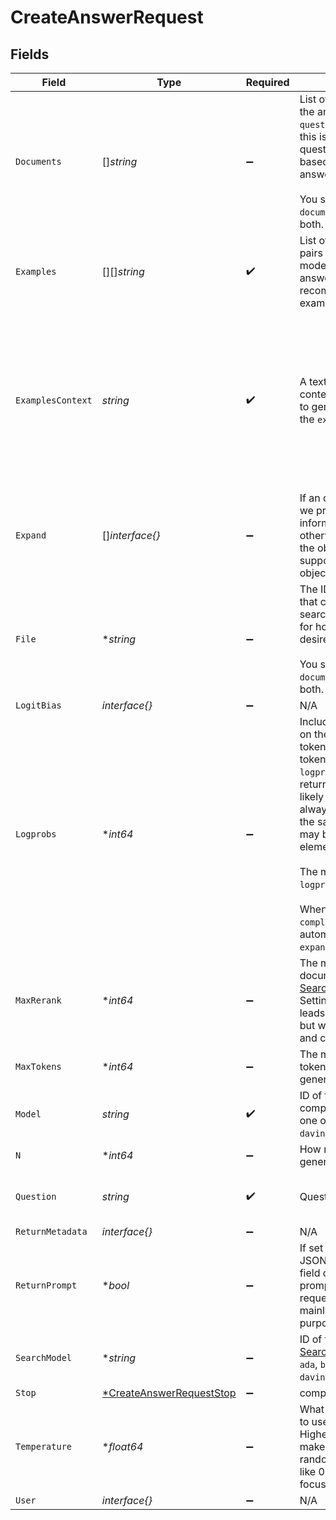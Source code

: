 # CreateAnswerRequest


## Fields

| Field                                                                                                                                                                                                                                                                                                                                                                                                                                                             | Type                                                                                                                                                                                                                                                                                                                                                                                                                                                              | Required                                                                                                                                                                                                                                                                                                                                                                                                                                                          | Description                                                                                                                                                                                                                                                                                                                                                                                                                                                       | Example                                                                                                                                                                                                                                                                                                                                                                                                                                                           |
| ----------------------------------------------------------------------------------------------------------------------------------------------------------------------------------------------------------------------------------------------------------------------------------------------------------------------------------------------------------------------------------------------------------------------------------------------------------------- | ----------------------------------------------------------------------------------------------------------------------------------------------------------------------------------------------------------------------------------------------------------------------------------------------------------------------------------------------------------------------------------------------------------------------------------------------------------------- | ----------------------------------------------------------------------------------------------------------------------------------------------------------------------------------------------------------------------------------------------------------------------------------------------------------------------------------------------------------------------------------------------------------------------------------------------------------------- | ----------------------------------------------------------------------------------------------------------------------------------------------------------------------------------------------------------------------------------------------------------------------------------------------------------------------------------------------------------------------------------------------------------------------------------------------------------------- | ----------------------------------------------------------------------------------------------------------------------------------------------------------------------------------------------------------------------------------------------------------------------------------------------------------------------------------------------------------------------------------------------------------------------------------------------------------------- |
| `Documents`                                                                                                                                                                                                                                                                                                                                                                                                                                                       | []*string*                                                                                                                                                                                                                                                                                                                                                                                                                                                        | :heavy_minus_sign:                                                                                                                                                                                                                                                                                                                                                                                                                                                | List of documents from which the answer for the input `question` should be derived. If this is an empty list, the question will be answered based on the question-answer examples.<br/><br/>You should specify either `documents` or a `file`, but not both.<br/>                                                                                                                                                                                                 |                                                                                                                                                                                                                                                                                                                                                                                                                                                                   |
| `Examples`                                                                                                                                                                                                                                                                                                                                                                                                                                                        | [][]*string*                                                                                                                                                                                                                                                                                                                                                                                                                                                      | :heavy_check_mark:                                                                                                                                                                                                                                                                                                                                                                                                                                                | List of (question, answer) pairs that will help steer the model towards the tone and answer format you'd like. We recommend adding 2 to 3 examples.                                                                                                                                                                                                                                                                                                               |                                                                                                                                                                                                                                                                                                                                                                                                                                                                   |
| `ExamplesContext`                                                                                                                                                                                                                                                                                                                                                                                                                                                 | *string*                                                                                                                                                                                                                                                                                                                                                                                                                                                          | :heavy_check_mark:                                                                                                                                                                                                                                                                                                                                                                                                                                                | A text snippet containing the contextual information used to generate the answers for the `examples` you provide.                                                                                                                                                                                                                                                                                                                                                 | Ottawa, Canada's capital, is located in the east of southern Ontario, near the city of Montréal and the U.S. border.                                                                                                                                                                                                                                                                                                                                              |
| `Expand`                                                                                                                                                                                                                                                                                                                                                                                                                                                          | []*interface{}*                                                                                                                                                                                                                                                                                                                                                                                                                                                   | :heavy_minus_sign:                                                                                                                                                                                                                                                                                                                                                                                                                                                | If an object name is in the list, we provide the full information of the object; otherwise, we only provide the object ID. Currently we support `completion` and `file` objects for expansion.                                                                                                                                                                                                                                                                    |                                                                                                                                                                                                                                                                                                                                                                                                                                                                   |
| `File`                                                                                                                                                                                                                                                                                                                                                                                                                                                            | **string*                                                                                                                                                                                                                                                                                                                                                                                                                                                         | :heavy_minus_sign:                                                                                                                                                                                                                                                                                                                                                                                                                                                | The ID of an uploaded file that contains documents to search over. See [upload file](/docs/api-reference/files/upload) for how to upload a file of the desired format and purpose.<br/><br/>You should specify either `documents` or a `file`, but not both.<br/>                                                                                                                                                                                                 |                                                                                                                                                                                                                                                                                                                                                                                                                                                                   |
| `LogitBias`                                                                                                                                                                                                                                                                                                                                                                                                                                                       | *interface{}*                                                                                                                                                                                                                                                                                                                                                                                                                                                     | :heavy_minus_sign:                                                                                                                                                                                                                                                                                                                                                                                                                                                | N/A                                                                                                                                                                                                                                                                                                                                                                                                                                                               |                                                                                                                                                                                                                                                                                                                                                                                                                                                                   |
| `Logprobs`                                                                                                                                                                                                                                                                                                                                                                                                                                                        | **int64*                                                                                                                                                                                                                                                                                                                                                                                                                                                          | :heavy_minus_sign:                                                                                                                                                                                                                                                                                                                                                                                                                                                | Include the log probabilities on the `logprobs` most likely tokens, as well the chosen tokens. For example, if `logprobs` is 5, the API will return a list of the 5 most likely tokens. The API will always return the `logprob` of the sampled token, so there may be up to `logprobs+1` elements in the response.<br/><br/>The maximum value for `logprobs` is 5.<br/><br/>When `logprobs` is set, `completion` will be automatically added into `expand` to get the logprobs.<br/> |                                                                                                                                                                                                                                                                                                                                                                                                                                                                   |
| `MaxRerank`                                                                                                                                                                                                                                                                                                                                                                                                                                                       | **int64*                                                                                                                                                                                                                                                                                                                                                                                                                                                          | :heavy_minus_sign:                                                                                                                                                                                                                                                                                                                                                                                                                                                | The maximum number of documents to be ranked by [Search](/docs/api-reference/searches/create) when using `file`. Setting it to a higher value leads to improved accuracy but with increased latency and cost.                                                                                                                                                                                                                                                     |                                                                                                                                                                                                                                                                                                                                                                                                                                                                   |
| `MaxTokens`                                                                                                                                                                                                                                                                                                                                                                                                                                                       | **int64*                                                                                                                                                                                                                                                                                                                                                                                                                                                          | :heavy_minus_sign:                                                                                                                                                                                                                                                                                                                                                                                                                                                | The maximum number of tokens allowed for the generated answer                                                                                                                                                                                                                                                                                                                                                                                                     |                                                                                                                                                                                                                                                                                                                                                                                                                                                                   |
| `Model`                                                                                                                                                                                                                                                                                                                                                                                                                                                           | *string*                                                                                                                                                                                                                                                                                                                                                                                                                                                          | :heavy_check_mark:                                                                                                                                                                                                                                                                                                                                                                                                                                                | ID of the model to use for completion. You can select one of `ada`, `babbage`, `curie`, or `davinci`.                                                                                                                                                                                                                                                                                                                                                             |                                                                                                                                                                                                                                                                                                                                                                                                                                                                   |
| `N`                                                                                                                                                                                                                                                                                                                                                                                                                                                               | **int64*                                                                                                                                                                                                                                                                                                                                                                                                                                                          | :heavy_minus_sign:                                                                                                                                                                                                                                                                                                                                                                                                                                                | How many answers to generate for each question.                                                                                                                                                                                                                                                                                                                                                                                                                   |                                                                                                                                                                                                                                                                                                                                                                                                                                                                   |
| `Question`                                                                                                                                                                                                                                                                                                                                                                                                                                                        | *string*                                                                                                                                                                                                                                                                                                                                                                                                                                                          | :heavy_check_mark:                                                                                                                                                                                                                                                                                                                                                                                                                                                | Question to get answered.                                                                                                                                                                                                                                                                                                                                                                                                                                         | What is the capital of Japan?                                                                                                                                                                                                                                                                                                                                                                                                                                     |
| `ReturnMetadata`                                                                                                                                                                                                                                                                                                                                                                                                                                                  | *interface{}*                                                                                                                                                                                                                                                                                                                                                                                                                                                     | :heavy_minus_sign:                                                                                                                                                                                                                                                                                                                                                                                                                                                | N/A                                                                                                                                                                                                                                                                                                                                                                                                                                                               |                                                                                                                                                                                                                                                                                                                                                                                                                                                                   |
| `ReturnPrompt`                                                                                                                                                                                                                                                                                                                                                                                                                                                    | **bool*                                                                                                                                                                                                                                                                                                                                                                                                                                                           | :heavy_minus_sign:                                                                                                                                                                                                                                                                                                                                                                                                                                                | If set to `true`, the returned JSON will include a "prompt" field containing the final prompt that was used to request a completion. This is mainly useful for debugging purposes.                                                                                                                                                                                                                                                                                |                                                                                                                                                                                                                                                                                                                                                                                                                                                                   |
| `SearchModel`                                                                                                                                                                                                                                                                                                                                                                                                                                                     | **string*                                                                                                                                                                                                                                                                                                                                                                                                                                                         | :heavy_minus_sign:                                                                                                                                                                                                                                                                                                                                                                                                                                                | ID of the model to use for [Search](/docs/api-reference/searches/create). You can select one of `ada`, `babbage`, `curie`, or `davinci`.                                                                                                                                                                                                                                                                                                                          |                                                                                                                                                                                                                                                                                                                                                                                                                                                                   |
| `Stop`                                                                                                                                                                                                                                                                                                                                                                                                                                                            | [*CreateAnswerRequestStop](../../models/shared/createanswerrequeststop.md)                                                                                                                                                                                                                                                                                                                                                                                        | :heavy_minus_sign:                                                                                                                                                                                                                                                                                                                                                                                                                                                | completions_stop_description                                                                                                                                                                                                                                                                                                                                                                                                                                      |                                                                                                                                                                                                                                                                                                                                                                                                                                                                   |
| `Temperature`                                                                                                                                                                                                                                                                                                                                                                                                                                                     | **float64*                                                                                                                                                                                                                                                                                                                                                                                                                                                        | :heavy_minus_sign:                                                                                                                                                                                                                                                                                                                                                                                                                                                | What sampling temperature to use, between 0 and 2. Higher values like 0.8 will make the output more random, while lower values like 0.2 will make it more focused and deterministic.                                                                                                                                                                                                                                                                              |                                                                                                                                                                                                                                                                                                                                                                                                                                                                   |
| `User`                                                                                                                                                                                                                                                                                                                                                                                                                                                            | *interface{}*                                                                                                                                                                                                                                                                                                                                                                                                                                                     | :heavy_minus_sign:                                                                                                                                                                                                                                                                                                                                                                                                                                                | N/A                                                                                                                                                                                                                                                                                                                                                                                                                                                               |                                                                                                                                                                                                                                                                                                                                                                                                                                                                   |